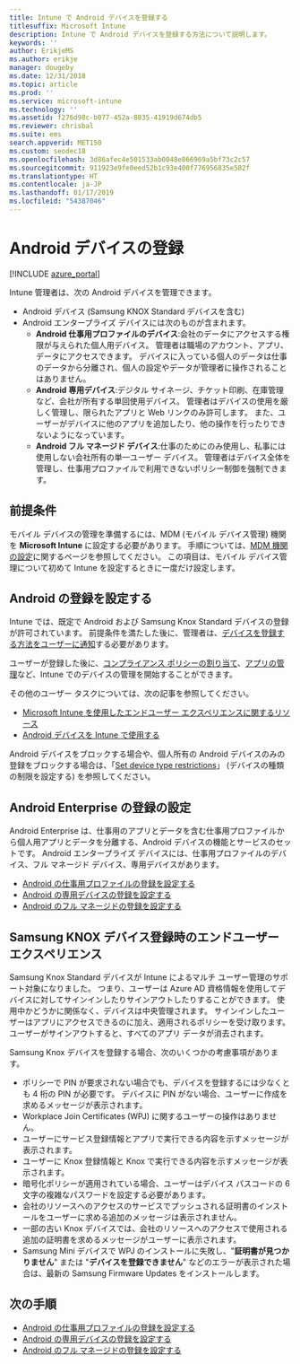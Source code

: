 ```yaml
---
title: Intune で Android デバイスを登録する
titlesuffix: Microsoft Intune
description: Intune で Android デバイスを登録する方法について説明します。
keywords: ''
author: ErikjeMS
ms.author: erikje
manager: dougeby
ms.date: 12/31/2018
ms.topic: article
ms.prod: ''
ms.service: microsoft-intune
ms.technology: ''
ms.assetid: f276d98c-b077-452a-8835-41919d674db5
ms.reviewer: chrisbal
ms.suite: ems
search.appverid: MET150
ms.custom: seodec18
ms.openlocfilehash: 3d86afec4e501533ab0048e866969a5bf73c2c57
ms.sourcegitcommit: 911923e9fe0eed52b1c93e400f776956835e582f
ms.translationtype: HT
ms.contentlocale: ja-JP
ms.lasthandoff: 01/17/2019
ms.locfileid: "54387046"
---
```

# <a name="enroll-android-devices"></a>Android デバイスの登録

[!INCLUDE [azure_portal](./includes/azure_portal.md)]

Intune 管理者は、次の Android デバイスを管理できます。
- Android デバイス (Samsung KNOX Standard デバイスを含む)
- Android エンタープライズ デバイスには次のものが含まれます。
    - **Android 仕事用プロファイルのデバイス**:会社のデータにアクセスする権限が与えられた個人用デバイス。 管理者は職場のアカウント、アプリ、データにアクセスできます。 デバイスに入っている個人のデータは仕事のデータから分離され、個人の設定やデータが管理者に操作されることはありません。 
    - **Android 専用デバイス**:デジタル サイネージ、チケット印刷、在庫管理など、会社が所有する単回使用デバイス。 管理者はデバイスの使用を厳しく管理し、限られたアプリと Web リンクのみ許可します。 また、ユーザーがデバイスに他のアプリを追加したり、他の操作を行ったりできないようになっています。
    - **Android フル マネージド デバイス**:仕事のためにのみ使用し、私事には使用しない会社所有の単一ユーザー デバイス。 管理者はデバイス全体を管理し、仕事用プロファイルで利用できないポリシー制御を強制できます。 

## <a name="prerequisite"></a>前提条件

モバイル デバイスの管理を準備するには、MDM (モバイル デバイス管理) 機関を **Microsoft Intune** に設定する必要があります。 手順については、[MDM 機関の設定](mdm-authority-set.md)に関するページを参照してください。 この項目は、モバイル デバイス管理について初めて Intune を設定するときに一度だけ設定します。

## <a name="set-up-android-enrollment"></a>Android の登録を設定する

Intune では、既定で Android および Samsung Knox Standard デバイスの登録が許可されています。 前提条件を満たした後に、管理者は、[デバイスを登録する方法をユーザーに通知](/intune-user-help/enroll-your-device-in-intune-android)する必要があります。

ユーザーが登録した後に、[コンプライアンス ポリシーの割り当て](compliance-policy-create-android.md)、[アプリの管理](app-management.md)など、Intune でのデバイスの管理を開始することができます。

その他のユーザー タスクについては、次の記事を参照してください。

- [Microsoft Intune を使用したエンドユーザー エクスペリエンスに関するリソース](end-user-educate.md)
- [Android デバイスを Intune で使用する](https://docs.microsoft.com/intune-user-help/using-your-android-device-with-intune)

Android デバイスをブロックする場合や、個人所有の Android デバイスのみの登録をブロックする場合は、「[Set device type restrictions](enrollment-restrictions-set.md)」 (デバイスの種類の制限を設定する) を参照してください。

## <a name="set-up-android-enterprise-enrollment"></a>Android Enterprise の登録の設定

Android Enterprise は、仕事用のアプリとデータを含む仕事用プロファイルから個人用アプリとデータを分離する、Android デバイスの機能とサービスのセットです。 Android エンタープライズ デバイスには、仕事用プロファイルのデバイス、フル マネージド デバイス、専用デバイスがあります。 

- [Android の仕事用プロファイルの登録を設定する](android-work-profile-enroll.md)
- [Android の専用デバイスの登録を設定する](android-kiosk-enroll.md)
- [Android のフル マネージドの登録を設定する](android-fully-managed-enroll.md)

## <a name="end-user-experience-when-enrolling-a-samsung-knox-device"></a>Samsung KNOX デバイス登録時のエンドユーザー エクスペリエンス

Samsung Knox Standard デバイスが Intune によるマルチ ユーザー管理のサポート対象になりました。 つまり、ユーザーは Azure AD 資格情報を使用してデバイスに対してサインインしたりサインアウトしたりすることができます。 使用中かどうかに関係なく、デバイスは中央管理されます。 サインインしたユーザーはアプリにアクセスできるのに加え、適用されるポリシーを受け取ります。 ユーザーがサインアウトすると、すべてのアプリ データが消去されます。

Samsung Knox デバイスを登録する場合、次のいくつかの考慮事項があります。
-   ポリシーで PIN が要求されない場合でも、デバイスを登録するには少なくとも 4 桁の PIN が必要です。 デバイスに PIN がない場合、ユーザーに作成を求めるメッセージが表示されます。
-   Workplace Join Certificates (WPJ) に関するユーザーの操作はありません。
-   ユーザーにサービス登録情報とアプリで実行できる内容を示すメッセージが表示されます。
-   ユーザーに Knox 登録情報と Knox で実行できる内容を示すメッセージが表示されます。
-   暗号化ポリシーが適用されている場合、ユーザーはデバイス パスコードの 6 文字の複雑なパスワードを設定する必要があります。
-   会社のリソースへのアクセスのサービスでプッシュされる証明書のインストールをユーザーに求める追加のメッセージは表示されません。
- 一部の古い Knox デバイスでは、会社のリソースへのアクセスで使用される追加の証明書を求めるメッセージがユーザーに表示されます。
- Samsung Mini デバイスで WPJ のインストールに失敗し、"**証明書が見つかりません**" または "**デバイスを登録できません**" などのエラーが表示された場合は、最新の Samsung Firmware Updates をインストールします。

## <a name="next-steps"></a>次の手順

- [Android の仕事用プロファイルの登録を設定する](android-work-profile-enroll.md)
- [Android の専用デバイスの登録を設定する](android-kiosk-enroll.md)
- [Android のフル マネージドの登録を設定する](android-fully-managed-enroll.md)
